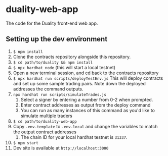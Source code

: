 # duality-web-app

The code for the Duality front-end web app.

## Setting up the dev environment

1. `$ npm install`
2. Clone the contracts repository alongside this repository.
3. `$ cd path/to/duality && npm install`
4. `$ npx hardhat node` (this will start a local testnet)
5. Open a new terminal session, and cd back to the contracts repository
6. `$ npx hardhat run scripts/deployTestEnv.js` This will deploy contracts and set up some sample trading pairs. Note down the deployed addresses the command outputs.
7. `npx hardhat run scripts/simulateTrades.js`
   1. Select a signer by entering a number from 0-2 when prompted.
   2. Enter contract addresses as output from the deploy command
   3. You can run as many instances of this command as you'd like to simulate multiple traders
8. `$ cd path/to/duality-web-app`
9. Copy `.env.template` to `.env.local` and change the variables to match the output contract addresses
   1. The chain ID for your local hardhat testnet is `31337`.
10. `$ npm start`
11. Dev site is available at `http://localhost:3000`
